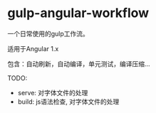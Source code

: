 # gulp-angular-workflow
<p>一个日常使用的gulp工作流。</p>
<p>适用于Angular 1.x </p>
<p>包含：自动刷新，自动编译，单元测试，编译压缩... </p>

<p>TODO: </p>
<ul>
  <li>serve: 对字体文件的处理</li>
  <li>build: js语法检查, 对字体文件的处理</li>
</ul>
